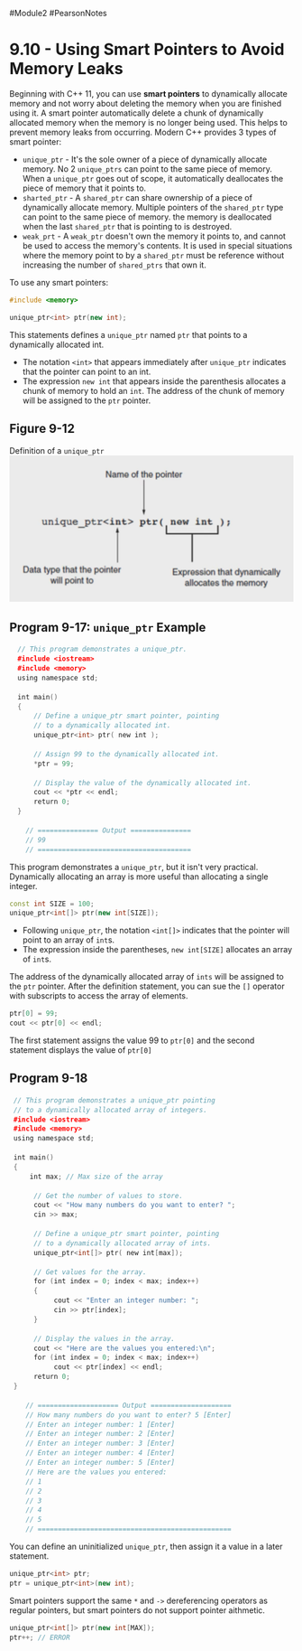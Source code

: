 #Module2 #PearsonNotes 
# 9.10 - Using Smart Pointers to Avoid Memory Leaks
Beginning with C++ 11, you can use **smart pointers** to dynamically allocate memory and not worry about deleting the memory when you are finished using it.
A smart pointer automatically delete a chunk of dynamically allocated memory when the memory is no longer being used. This helps to prevent memory leaks from occurring.
Modern C++ provides 3 types of smart pointer:
- `unique_ptr` - It's the sole owner of a piece of dynamically allocate memory. No 2 `unique_ptrs` can point to the same piece of memory. When a `unique_ptr` goes out of scope, it automatically deallocates the piece of memory that it points to.
- `sharted_ptr` - A `shared_ptr` can share ownership of a piece of dynamically allocate memory. Multiple pointers of the `shared_ptr` type can point to the same  piece of memory. the memory is deallocated when the last `shared_ptr` that is pointing to is destroyed.
- `weak_prt` - A `weak_ptr` doesn't own the memory it points to, and cannot be used to access the memory's contents. It is used in special situations where the memory point to by a `shared_ptr` must be reference without increasing the number of `shared_ptrs` that own it.

To use any smart pointers:
```c++
#include <memory>
```

```c++
unique_ptr<int> ptr(new int);
```
This statements defines a `unique_ptr` named `ptr` that points to a dynamically allocated int.
- The notation `<int>` that appears immediately after `unique_ptr` indicates that the pointer can point to an int.
- The expression `new int` that appears inside the parenthesis allocates a chunk of memory to hold an `int`. The address of the chunk of memory will be assigned to the `ptr` pointer.

## Figure 9-12
Definition of a `unique_ptr`
![9.10 - Figure 9-12](/Module%202/Pearson%20Notes/9.10%20Photos/Figure%209-12.png)

## Program 9-17: `unique_ptr` Example
```c++
  // This program demonstrates a unique_ptr.
  #include <iostream>
  #include <memory>
  using namespace std;

  int main()
  {
      // Define a unique_ptr smart pointer, pointing
      // to a dynamically allocated int.
      unique_ptr<int> ptr( new int );

      // Assign 99 to the dynamically allocated int.
      *ptr = 99;

      // Display the value of the dynamically allocated int.
      cout << *ptr << endl;
      return 0;
  }

	// =============== Output ===============
	// 99
	// ======================================
```
This program demonstrates a `unique_ptr`, but it isn't very practical. Dynamically allocating an array is more useful than allocating a single integer.

```c++
const int SIZE = 100;
unique_ptr<int[]> ptr(new int[SIZE]);
```
- Following `unique_ptr`, the notation `<int[]>` indicates that the pointer will point to an array of `int`s.
- The expression inside the parentheses, `new int[SIZE]` allocates an array of `int`s.

The address of the dynamically allocated array of `ints` will be assigned to the `ptr` pointer. After the definition statement, you can sue the `[]` operator with subscripts to access the array of elements.
```c++
ptr[0] = 99;
cout << ptr[0] << endl;
```
The first statement assigns the value 99 to `ptr[0]` and the second statement displays the value of `ptr[0]`

## Program 9-18
```c++
 // This program demonstrates a unique_ptr pointing
 // to a dynamically allocated array of integers.
 #include <iostream>
 #include <memory>
 using namespace std;
 
 int main()
 {
     int max; // Max size of the array
     
      // Get the number of values to store.
      cout << "How many numbers do you want to enter? ";
      cin >> max;

      // Define a unique_ptr smart pointer, pointing
      // to a dynamically allocated array of ints.
      unique_ptr<int[]> ptr( new int[max]);

      // Get values for the array.
      for (int index = 0; index < max; index++)
      {
           cout << "Enter an integer number: ";
           cin >> ptr[index];
      }

      // Display the values in the array.
      cout << "Here are the values you entered:\n";
      for (int index = 0; index < max; index++)
           cout << ptr[index] << endl;
      return 0;
 }

	// ==================== Output ====================
	// How many numbers do you want to enter? 5 [Enter]
	// Enter an integer number: 1 [Enter]
	// Enter an integer number: 2 [Enter]
	// Enter an integer number: 3 [Enter]
	// Enter an integer number: 4 [Enter]
	// Enter an integer number: 5 [Enter]
	// Here are the values you entered:
	// 1
	// 2
	// 3
	// 4
	// 5
	// ================================================
```

You can define an uninitialized `unique_ptr`, then assign it a value in a later statement.
```c++
unique_ptr<int> ptr;
ptr = unique_ptr<int>(new int);
```

Smart pointers support the same `*` and `->` dereferencing operators as regular pointers, but smart pointers do not support pointer aithmetic.
```c++
unique_ptr<int[]> ptr(new int[MAX]);
ptr++; // ERROR
```